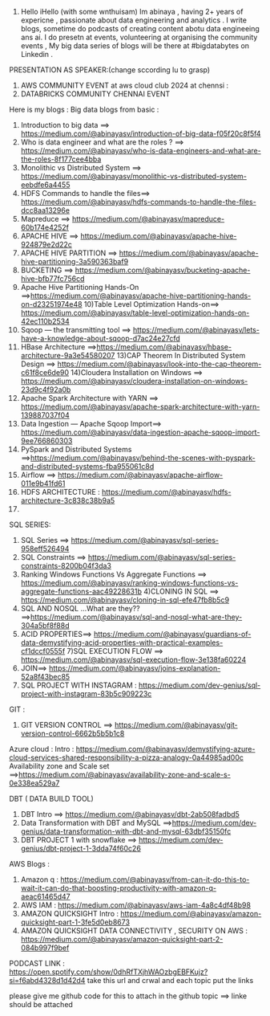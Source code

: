 1) Hello iHello (with some wnthuisam) Im abinaya , having 2+ years of expericne , passionate about data engineering and analytics . I write blogs, sometime do podcasts of creating content abotu data engineeing ans ai. 
I do presetn at events, volunteering at organising the community events , 
My big data series of blogs will be there at #bigdatabytes on Linkedin .

PRESENTATION AS SPEAKER:(change sccording lu to grasp)
1) AWS COMMUNITY EVENT at aws cloud club 2024 at chennsi :
2) DATABRICKS COMMUNITY CHENNAI EVENT 

Here is my blogs :
Big data blogs from basic :
1) Introduction to big data ==> https://medium.com/@abinayasv/introduction-of-big-data-f05f20c8f5f4
2) Who is data engineer and what are the roles ? ==> https://medium.com/@abinayasv/who-is-data-engineers-and-what-are-the-roles-8f177cee4bba
3) Monolithic vs Distributed System ==> https://medium.com/@abinayasv/monolithic-vs-distributed-system-eebdfe6a4455
4) HDFS Commands to handle the files==> https://medium.com/@abinayasv/hdfs-commands-to-handle-the-files-dcc8aa13296e
5) Mapreduce ==> https://medium.com/@abinayasv/mapreduce-60b174e4252f 
6) APACHE HIVE ==> https://medium.com/@abinayasv/apache-hive-924879e2d22c
7) APACHE HIVE PARTITION ==> https://medium.com/@abinayasv/apache-hive-partitioning-3a590363baf9
8) BUCKETING ==> https://medium.com/@abinayasv/bucketing-apache-hive-bfb77fc756cd
9) Apache Hive Partitioning Hands-On ==>https://medium.com/@abinayasv/apache-hive-partitioning-hands-on-d23251974e48
10)Table Level Optimization Hands-on==> https://medium.com/@abinayasv/table-level-optimization-hands-on-42ec110b2534
11) Sqoop — the transmitting tool ==> https://medium.com/@abinayasv/lets-have-a-knowledge-about-sqoop-d7ac24e27cfd
12) HBase Architecture ==>https://medium.com/@abinayasv/hbase-architecture-9a3e54580207
13)CAP Theorem In Distributed System Design ==> https://medium.com/@abinayasv/look-into-the-cap-theorem-c61f8ce6de90
14)Cloudera Installation on Windows ==> https://medium.com/@abinayasv/cloudera-installation-on-windows-23d9c4f92a0b
15) Apache Spark Architecture with YARN ==> https://medium.com/@abinayasv/apache-spark-architecture-with-yarn-139887037f04
16) Data Ingestion — Apache Sqoop Import==> https://medium.com/@abinayasv/data-ingestion-apache-sqoop-import-9ee766860303
17) PySpark and Distributed Systems ==>https://medium.com/@abinayasv/behind-the-scenes-with-pyspark-and-distributed-systems-fba955061c8d
18) Airflow ==> https://medium.com/@abinayasv/apache-airflow-011e9b41fd61
19) HDFS ARCHITECTURE : https://medium.com/@abinayasv/hdfs-architecture-3c838c38b9a5
20)

SQL SERIES:
1) SQL Series ==> https://medium.com/@abinayasv/sql-series-958eff526494
2) SQL Constraints ==> https://medium.com/@abinayasv/sql-series-constraints-8200b04f3da3
3) Ranking Windows Functions Vs Aggregate Functions ==> https://medium.com/@abinayasv/ranking-windows-functions-vs-aggregate-functions-aac49228631b
4)CLONING IN SQL ==> https://medium.com/@abinayasv/cloning-in-sql-efe47fb8b5c9
5) SQL AND NOSQL …What are they?? ==>https://medium.com/@abinayasv/sql-and-nosql-what-are-they-304a5bf8f88d
6) ACID PROPERTIES==> https://medium.com/@abinayasv/guardians-of-data-demystifying-acid-properties-with-practical-examples-cf1dccf0555f
7)SQL EXECUTION FLOW ==>  https://medium.com/@abinayasv/sql-execution-flow-3e138fa60224
8) JOIN==> https://medium.com/@abinayasv/joins-explanation-52a8f43bec85
9) SQL PROJECT WITH INSTAGRAM : https://medium.com/dev-genius/sql-project-with-instagram-83b5c909223c

GIT :
1) GIT VERSION CONTROL ==> https://medium.com/@abinayasv/git-version-control-6662b5b5b1c8

Azure cloud : 
Intro : https://medium.com/@abinayasv/demystifying-azure-cloud-services-shared-responsibility-a-pizza-analogy-0a44985ad00c
Availability zone and Scale set ==>https://medium.com/@abinayasv/availability-zone-and-scale-s-0e338ea529a7

DBT ( DATA BUILD TOOL)

1) DBT Intro ==> https://medium.com/@abinayasv/dbt-2ab508fadbd5
2) Data Transformation with DBT and MySQL ==>https://medium.com/dev-genius/data-transformation-with-dbt-and-mysql-63dbf35150fc
3) DBT PROJECT 1 with snowflake ==> https://medium.com/dev-genius/dbt-project-1-3dda74f60c26

AWS Blogs :
1) Amazon q : https://medium.com/@abinayasv/from-can-it-do-this-to-wait-it-can-do-that-boosting-productivity-with-amazon-q-aeac61465d47
2) AWS IAM : https://medium.com/@abinayasv/aws-iam-4a8c4df48b98
3) AMAZON QUICKSIGHT Intro : https://medium.com/@abinayasv/amazon-quicksight-part-1-3fe5d0eb8673
4) AMAZON QUICKSIGHT DATA CONNECTIVITY , SECURITY ON AWS : https://medium.com/@abinayasv/amazon-quicksight-part-2-084b997f9bef

PODCAST LINK : 
https://open.spotify.com/show/0dhRfTXjhWAOzbgEBFKujz?si=f6abd4328d1d42d4
take this url and crwal and each topic put the links 

please give me github code for this to attach in the github 
topic ==> linke should be attached
